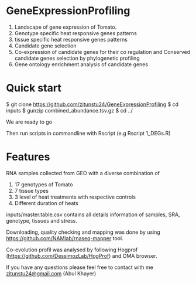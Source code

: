 # GeneExpressionProfiling

1. Landscape of gene expression of Tomato. 
2. Genotype specific heat responsive genes patterns 
3. tissue specific heat responsive genes patterns 
4. Candidate gene selection
5. Co-expression of candidate genes for their co regulation and Conserved candidate genes selection by phylogenetic profiling
6. Gene ontology enrichment analysis of candidate genes


# Quick start 

$ git clone https://github.com/zitunstu24/GeneExpressionProfiling
$ cd inputs
$ gunzip combined_abundance.tsv.gz
$ cd ../

We are ready to go

Then run scripts in commandline with Rscript (e.g Rscript 1_DEGs.R) 

# Features

RNA samples collected from GEO with a diverse combination of 
1. 17 genotypes of Tomato
2. 7 tissue types
3. 3 level of heat treatments with respective controls
4. Different duration of heats

inputs/master.table.csv contains all details information of samples, SRA, genotype, tissues and stress. 

Downloading, quality checking and mapping was done by using https://github.com/NAMlab/rnaseq-mapper tool.

Co-evolution profil was analysed by following Hogprof (https://github.com/DessimozLab/HogProf) and OMA browser. 

If you have any questions please feel free to contact with me zitunstu24@gmail.com (Abul Khayer)
